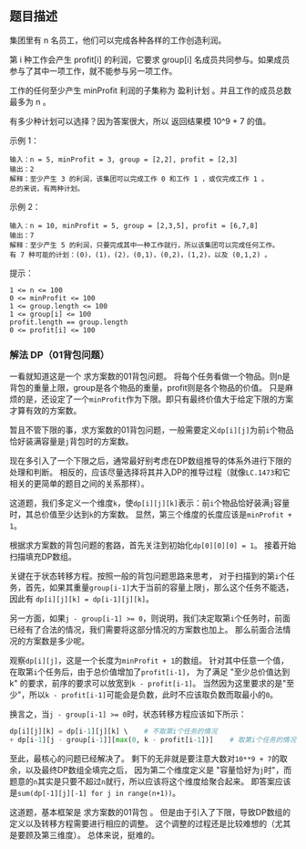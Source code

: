 ## 题目描述

集团里有 n 名员工，他们可以完成各种各样的工作创造利润。

第 i 种工作会产生 profit[i] 的利润，它要求 group[i] 名成员共同参与。如果成员参与了其中一项工作，就不能参与另一项工作。

工作的任何至少产生 minProfit 利润的子集称为 盈利计划 。并且工作的成员总数最多为 n 。

有多少种计划可以选择？因为答案很大，所以 返回结果模 10^9 + 7 的值。

示例 1：
```
输入：n = 5, minProfit = 3, group = [2,2], profit = [2,3]
输出：2
解释：至少产生 3 的利润，该集团可以完成工作 0 和工作 1 ，或仅完成工作 1 。
总的来说，有两种计划。
```
示例 2：
```
输入：n = 10, minProfit = 5, group = [2,3,5], profit = [6,7,8]
输出：7
解释：至少产生 5 的利润，只要完成其中一种工作就行，所以该集团可以完成任何工作。
有 7 种可能的计划：(0)，(1)，(2)，(0,1)，(0,2)，(1,2)，以及 (0,1,2) 。
```

提示：
```
1 <= n <= 100
0 <= minProfit <= 100
1 <= group.length <= 100
1 <= group[i] <= 100
profit.length == group.length
0 <= profit[i] <= 100
```

### 解法 DP（01背包问题）
一看就知道这是一个 求方案数的01背包问题。
将每个任务看做一个物品。则n是背包的重量上限，group是各个物品的重量，profit则是各个物品的价值。
只是麻烦的是，还设定了一个`minProfit`作为下限。即只有最终价值大于给定下限的方案才算有效的方案数。

暂且不管下限的事，求方案数的01背包问题，一般需要定义`dp[i][j]`为前`i`个物品恰好装满容量是`j`背包时的方案数。

现在多引入了一个下限之后，通常最好别考虑在DP数组推导的体系外进行下限的处理和判断。
相反的，应该尽量选择将其并入DP的推导过程（就像`LC.1473`和它相关的更简单的题目之间的关系那样）。

这道题，我们多定义一个维度`k`，使`dp[i][j][k]`表示：前`i`个物品恰好装满`j`容量时，其总价值至少达到`k`的方案数。
显然，第三个维度的长度应该是`minProfit + 1`。

根据求方案数的背包问题的套路，首先关注到初始化`dp[0][0][0] = 1`。
接着开始扫描填充DP数组。

关键在于状态转移方程。按照一般的背包问题思路来思考，
对于扫描到的第`i`个任务，首先，如果其重量`group[i-1]`大于当前的容量上限`j`，那么这个任务不能选，因此有
`dp[i][j][k] = dp[i-1][j][k]`。

另一方面，如果`j - group[i-1] >= 0`，则说明，我们决定取第`i`个任务时，前面已经有了合法的情况，我们需要将这部分情况的方案数也加上。
那么前面合法情况的方案数是多少呢。

观察`dp[i][j]`，这是一个长度为`minProfit + 1`的数组。
针对其中任意一个值，在取第`i`个任务后，由于总价值增加了`profit[i-1]`，
为了满足 "至少总价值达到k" 的要求，前序的要求可以放宽到`k - profit[i-1]`。
当然因为这里要求的是"至少"，所以`k - profit[i-1]`可能会是负数，此时不应该取负数而取最小的`0`。

换言之，当`j - group[i-1] >= 0`时，状态转移方程应该如下所示：
```python
dp[i][j][k] = dp[i-1][j][k] \    # 不取第i个任务的情况
+ dp[i-1][j - group[i-1]][max(0, k - profit[i-1])]    # 取第i个任务的情况
```

至此，最核心的问题已经解决了。
剩下的无非就是要注意大数对`10**9 + 7`的取余，以及最终DP数组全填完之后，
因为第二个维度定义是 "容量恰好为`j`时"，而题意的`n`其实是只要不超过`n`就行，所以应该将这个维度给聚合起来。
即答案应该是`sum(dp[-1][j][-1] for j in range(n+1))`。

这道题，基本框架是 求方案数的01背包 。
但是由于引入了下限，导致DP数组的定义以及转移方程需要进行相应的调整。
这个调整的过程还是比较难想的（尤其是要顾及第三维度）。
总体来说，挺难的。